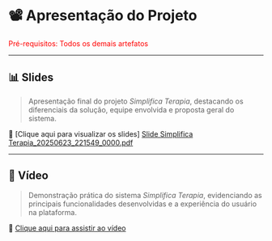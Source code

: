 # 📽️ Apresentação do Projeto

<span style="color:red">Pré-requisitos: Todos os demais artefatos</span>

---

## 📊 Slides

<!-- 
Coloque aqui o conjunto de slides.

> O arquivo deve estar no formato PDF e conter a apresentação completa do projeto, abordando todos os itens trabalhados nos demais artefatos. 

> **Links úteis**:
> - [10 dicas de design para slides](https://rockcontent.com/blog/design-para-slides/)
> - [7 dicas de design para criar apresentações de PowerPoint incríveis e eficientes](https://www.shutterstock.com/pt/blog/7-dicas-de-design-para-criar-apresentacoes-de-powerpoint-incriveis-e-eficientes)
> - [Especialista do TED dá 10 dicas para criar slides eficazes e bonitos](https://soap.com.br/blog/especialista-do-ted-da-10-dicas-para-criar-slides-eficazes-e-bonitos)
> - [A regra 10-20-30 para apresentações de sucesso](https://revistapegn.globo.com/Noticias/noticia/2014/07/regra-10-20-30-para-apresentacoes-de-sucesso.html)
> - [Top Tips for Effective Presentations](https://www.skillsyouneed.com/present/presentation-tips.html)
> - [How to make a great presentation](https://www.ted.com/playlists/574/how_to_make_a_great_presentation)
-->

> Apresentação final do projeto *Simplifica Terapia*, destacando os diferenciais da solução, equipe envolvida e proposta geral do sistema.

📎 [Clique aqui para visualizar os slides] [Slide Simplifica Terapia_20250623_221549_0000.pdf](https://github.com/user-attachments/files/20874891/Slide.Simplifica.Terapia_20250623_221549_0000.pdf)

---

## 🎥 Vídeo

<!--
O grupo também deverá gravar um vídeo de até cinco minutos apresentando a solução. O vídeo deve incluir uma demonstração da aplicação hospedada, mostrando seu funcionamento.

Podem utilizar quaisquer recursos na produção do vídeo, mas certifiquem-se de destacar as funcionalidades da aplicação.

A seguir, estão as especificações técnicas que devem ser seguidas na criação do vídeo:

> - tamanho do arquivo limitado a 90Mb
> - taxa de FPS limitada a 30 quadros por segundo
> - resolução HD (720p) ou Full HD (1080p)
> - formato mp4.
-->

> Demonstração prática do sistema *Simplifica Terapia*, evidenciando as principais funcionalidades desenvolvidas e a experiência do usuário na plataforma.

📎 [Clique aqui para assistir ao vídeo](https://1drv.ms/v/c/662c470c8a4e0dcb/EZBeF7c2caJLvBZFnY4pUL4Bx9q0CBJvFEnPhGFGdfT9kQ)
